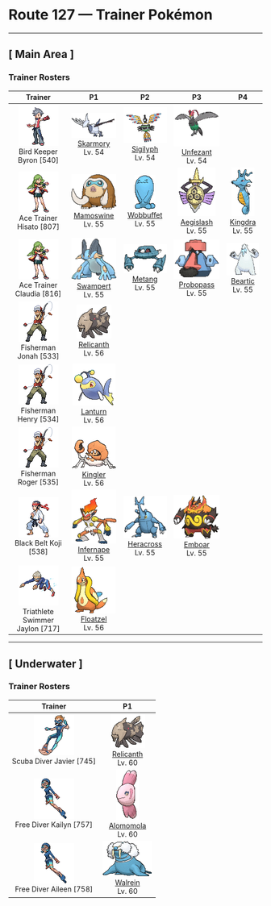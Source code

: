 # Route 127 — Trainer Pokémon

---

## [ Main Area ]

### Trainer Rosters

| Trainer | P1 | P2 | P3 | P4 |
|:-------:|:--:|:--:|:--:|:--:|
| ![Bird Keeper Byron](../../assets/trainers/bird_keeper.png "Bird Keeper Byron")<br>Bird Keeper Byron [540] | <div class="sprite-cell">![Skarmory](../../assets/sprites/skarmory/front.gif "Skarmory: Skarmory’s steel wings become tattered and bashed in from repeated battles. Once a year, the battered wings grow back completely, restoring the cutting edges to their pristine state.")<br>[Skarmory](../../pokemon/skarmory.md)<br>Lv. 54</div> | <div class="sprite-cell">![Sigilyph](../../assets/sprites/sigilyph/front.gif "Sigilyph: The guardians of an ancient city, they always fly the same route while keeping watch for invaders.")<br>[Sigilyph](../../pokemon/sigilyph.md)<br>Lv. 54</div> | <div class="sprite-cell">![Unfezant](../../assets/sprites/unfezant/front.gif "Unfezant: Males have plumage on their heads. They will never let themselves feel close to anyone other than their Trainers.")<br>[Unfezant](../../pokemon/unfezant.md)<br>Lv. 54</div> |
| ![Ace Trainer Hisato](../../assets/trainers/ace_trainer.png "Ace Trainer Hisato")<br>Ace Trainer Hisato [807] | <div class="sprite-cell">![Mamoswine](../../assets/sprites/mamoswine/front.gif "Mamoswine: Its impressive tusks are made of ice. The population thinned when it turned warm after the ice age.")<br>[Mamoswine](../../pokemon/mamoswine.md)<br>Lv. 55</div> | <div class="sprite-cell">![Wobbuffet](../../assets/sprites/wobbuffet/front.gif "Wobbuffet: Wobbuffet does nothing but endure attacks—it won’t attack on its own. However, it won’t endure an attack on its tail. When that happens, the Pokémon will try to take the foe with it using Destiny Bond.")<br>[Wobbuffet](../../pokemon/wobbuffet.md)<br>Lv. 55</div> | <div class="sprite-cell">![Aegislash](../../assets/sprites/aegislash-shield/front.gif "Aegislash: Apparently, it can detect the innate qualities of leadership. According to legend, whoever it recognizes is destined to become king.")<br>[Aegislash](../../pokemon/aegislash-shield.md)<br>Lv. 55</div> | <div class="sprite-cell">![Kingdra](../../assets/sprites/kingdra/front.gif "Kingdra: Kingdra sleeps on the seafloor where it is otherwise devoid of life. When a storm arrives, the Pokémon is said to awaken and wander about in search of prey.")<br>[Kingdra](../../pokemon/kingdra.md)<br>Lv. 55</div> |
| ![Ace Trainer Claudia](../../assets/trainers/ace_trainer.png "Ace Trainer Claudia")<br>Ace Trainer Claudia [816] | <div class="sprite-cell">![Swampert](../../assets/sprites/swampert/front.gif "Swampert: Swampert predicts storms by sensing subtle differences in the sounds of waves and tidal winds with its fins. If a storm is approaching, it piles up boulders to protect itself.")<br>[Swampert](../../pokemon/swampert.md)<br>Lv. 55</div> | <div class="sprite-cell">![Metang](../../assets/sprites/metang/front.gif "Metang: When two Beldum fuse together, Metang is formed. The brains of the Beldum are joined by a magnetic nervous system. This Pokémon turns its arms to the rear for traveling at high speed.")<br>[Metang](../../pokemon/metang.md)<br>Lv. 55</div> | <div class="sprite-cell">![Probopass](../../assets/sprites/probopass/front.gif "Probopass: It freely controls three small units called Mini-Noses using magnetic force.")<br>[Probopass](../../pokemon/probopass.md)<br>Lv. 55</div> | <div class="sprite-cell">![Beartic](../../assets/sprites/beartic/front.gif "Beartic: It freezes its breath to create fangs and claws of ice to fight with. Cold northern areas are its habitat.")<br>[Beartic](../../pokemon/beartic.md)<br>Lv. 55</div> |
| ![Fisherman Jonah](../../assets/trainers/fisherman.png "Fisherman Jonah")<br>Fisherman Jonah [533] | <div class="sprite-cell">![Relicanth](../../assets/sprites/relicanth/front.gif "Relicanth: Relicanth is a rare species that was discovered in deep-sea explorations. This Pokémon’s body withstands the enormous water pressure of the ocean depths. Its body is covered in tough scales that are like craggy rocks.")<br>[Relicanth](../../pokemon/relicanth.md)<br>Lv. 56</div> |
| ![Fisherman Henry](../../assets/trainers/fisherman.png "Fisherman Henry")<br>Fisherman Henry [534] | <div class="sprite-cell">![Lanturn](../../assets/sprites/lanturn/front.gif "Lanturn: Lanturn is known to emit light. If you peer down into the dark sea from a ship at night, you can sometimes see this Pokémon’s light rising from the depths where it swims. It gives the sea an appearance of a starlit night.")<br>[Lanturn](../../pokemon/lanturn.md)<br>Lv. 56</div> |
| ![Fisherman Roger](../../assets/trainers/fisherman.png "Fisherman Roger")<br>Fisherman Roger [535] | <div class="sprite-cell">![Kingler](../../assets/sprites/kingler/front.gif "Kingler: Kingler has an enormous, oversized claw. It waves this huge claw in the air to communicate with others. However, because the claw is so heavy, the Pokémon quickly tires.")<br>[Kingler](../../pokemon/kingler.md)<br>Lv. 56</div> |
| ![Black Belt Koji](../../assets/trainers/black_belt.png "Black Belt Koji")<br>Black Belt Koji [538] | <div class="sprite-cell">![Infernape](../../assets/sprites/infernape/front.gif "Infernape: It tosses its enemies around with agility. It uses all its limbs to fight in its own unique style.")<br>[Infernape](../../pokemon/infernape.md)<br>Lv. 55</div> | <div class="sprite-cell">![Heracross](../../assets/sprites/heracross/front.gif "Heracross: Heracross has sharp claws on its feet. These are planted firmly into the ground or the bark of a tree, giving the Pokémon a secure and solid footing to forcefully fling away foes with its proud horn.")<br>[Heracross](../../pokemon/heracross.md)<br>Lv. 55</div> | <div class="sprite-cell">![Emboar](../../assets/sprites/emboar/front.gif "Emboar: It has mastered fast and powerful fighting moves. It grows a beard of fire.")<br>[Emboar](../../pokemon/emboar.md)<br>Lv. 55</div> |
| ![Triathlete Swimmer Jaylon](../../assets/trainers/triathlete_swimmer.png "Triathlete Swimmer Jaylon")<br>Triathlete Swimmer Jaylon [717] | <div class="sprite-cell">![Floatzel](../../assets/sprites/floatzel/front.gif "Floatzel: Its flotation sac developed as a result of pursuing aquatic prey. It can double as a rubber raft.")<br>[Floatzel](../../pokemon/floatzel.md)<br>Lv. 56</div> |

---

## [ Underwater ]

### Trainer Rosters

| Trainer | P1 |
|:-------:|:--:|
| ![Scuba Diver Javier](../../assets/trainers/scuba_diver.png "Scuba Diver Javier")<br>Scuba Diver Javier [745] | <div class="sprite-cell">![Relicanth](../../assets/sprites/relicanth/front.gif "Relicanth: Relicanth is a rare species that was discovered in deep-sea explorations. This Pokémon’s body withstands the enormous water pressure of the ocean depths. Its body is covered in tough scales that are like craggy rocks.")<br>[Relicanth](../../pokemon/relicanth.md)<br>Lv. 60</div> |
| ![Free Diver Kailyn](../../assets/trainers/free_diver.png "Free Diver Kailyn")<br>Free Diver Kailyn [757] | <div class="sprite-cell">![Alomomola](../../assets/sprites/alomomola/front.gif "Alomomola: It gently holds injured and weak Pokémon in its fins. Its special membrane heals their wounds.")<br>[Alomomola](../../pokemon/alomomola.md)<br>Lv. 60</div> |
| ![Free Diver Aileen](../../assets/trainers/free_diver.png "Free Diver Aileen")<br>Free Diver Aileen [758] | <div class="sprite-cell">![Walrein](../../assets/sprites/walrein/front.gif "Walrein: Walrein swims all over in frigid seawater while crushing icebergs with its grand, imposing tusks. Its thick layer of blubber makes enemy attacks bounce off harmlessly.")<br>[Walrein](../../pokemon/walrein.md)<br>Lv. 60</div> |


